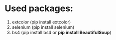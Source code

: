 # Used packages:
1. extcolor (pip install extcolor)
2. selenium (pip install selenium)
3. bs4 (pip install bs4 or  **pip install BeautifulSoup**)
